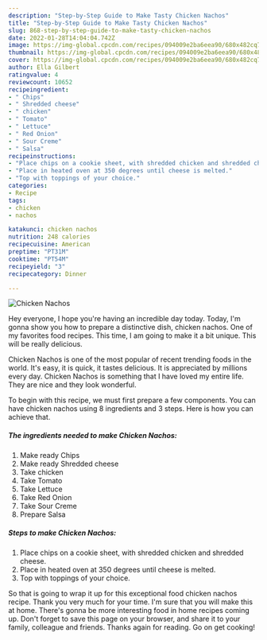 ```yaml
---
description: "Step-by-Step Guide to Make Tasty Chicken Nachos"
title: "Step-by-Step Guide to Make Tasty Chicken Nachos"
slug: 868-step-by-step-guide-to-make-tasty-chicken-nachos
date: 2022-01-28T14:04:04.742Z
image: https://img-global.cpcdn.com/recipes/094009e2ba6eea90/680x482cq70/chicken-nachos-recipe-main-photo.jpg
thumbnail: https://img-global.cpcdn.com/recipes/094009e2ba6eea90/680x482cq70/chicken-nachos-recipe-main-photo.jpg
cover: https://img-global.cpcdn.com/recipes/094009e2ba6eea90/680x482cq70/chicken-nachos-recipe-main-photo.jpg
author: Ella Gilbert
ratingvalue: 4
reviewcount: 10652
recipeingredient:
- " Chips"
- " Shredded cheese"
- " chicken"
- " Tomato"
- " Lettuce"
- " Red Onion"
- " Sour Creme"
- " Salsa"
recipeinstructions:
- "Place chips on a cookie sheet, with shredded chicken and shredded cheese."
- "Place in heated oven at 350 degrees until cheese is melted."
- "Top with toppings of your choice."
categories:
- Recipe
tags:
- chicken
- nachos

katakunci: chicken nachos 
nutrition: 248 calories
recipecuisine: American
preptime: "PT31M"
cooktime: "PT54M"
recipeyield: "3"
recipecategory: Dinner

---
```



![Chicken Nachos](https://img-global.cpcdn.com/recipes/094009e2ba6eea90/680x482cq70/chicken-nachos-recipe-main-photo.jpg)

Hey everyone, I hope you're having an incredible day today. Today, I'm gonna show you how to prepare a distinctive dish, chicken nachos. One of my favorites food recipes. This time, I am going to make it a bit unique. This will be really delicious.



Chicken Nachos is one of the most popular of recent trending foods in the world. It's easy, it is quick, it tastes delicious. It is appreciated by millions every day. Chicken Nachos is something that I have loved my entire life. They are nice and they look wonderful.


To begin with this recipe, we must first prepare a few components. You can have chicken nachos using 8 ingredients and 3 steps. Here is how you can achieve that.

<!--inarticleads1-->

##### The ingredients needed to make Chicken Nachos:

1. Make ready  Chips
1. Make ready  Shredded cheese
1. Take  chicken
1. Take  Tomato
1. Take  Lettuce
1. Take  Red Onion
1. Take  Sour Creme
1. Prepare  Salsa




<!--inarticleads2-->

##### Steps to make Chicken Nachos:

1. Place chips on a cookie sheet, with shredded chicken and shredded cheese.
1. Place in heated oven at 350 degrees until cheese is melted.
1. Top with toppings of your choice.




So that is going to wrap it up for this exceptional food chicken nachos recipe. Thank you very much for your time. I'm sure that you will make this at home. There's gonna be more interesting food in home recipes coming up. Don't forget to save this page on your browser, and share it to your family, colleague and friends. Thanks again for reading. Go on get cooking!
